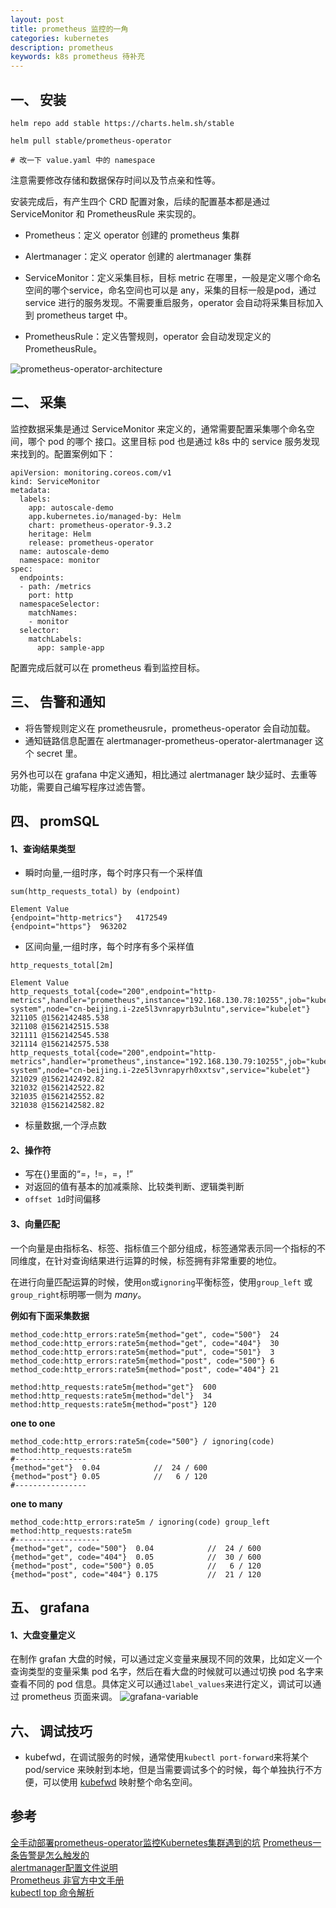```yaml
---
layout: post
title: prometheus 监控的一角
categories: kubernetes
description: prometheus
keywords: k8s prometheus 待补充
---
```


## 一、 安装
```
helm repo add stable https://charts.helm.sh/stable

helm pull stable/prometheus-operator

# 改一下 value.yaml 中的 namespace
```
注意需要修改存储和数据保存时间以及节点亲和性等。  

安装完成后，有产生四个 CRD 配置对象，后续的配置基本都是通过 ServiceMonitor 和 PrometheusRule 来实现的。
* Prometheus：定义 operator 创建的 prometheus 集群
- Alertmanager：定义 operator 创建的 alertmanager 集群
* ServiceMonitor：定义采集目标，目标 metric 在哪里，一般是定义哪个命名空间的哪个service，命名空间也可以是 any，采集的目标一般是pod，通过 service 进行的服务发现。不需要重启服务，operator 会自动将采集目标加入到 prometheus target 中。
- PrometheusRule：定义告警规则，operator 会自动发现定义的 PrometheusRule。

![prometheus-operator-architecture](http://wyong.cn/images/blog/k8s/prometheus/prometheus-operator-architecture.jpeg)

## 二、 采集
监控数据采集是通过 ServiceMonitor 来定义的，通常需要配置采集哪个命名空间，哪个 pod 的哪个 接口。这里目标 pod 也是通过 k8s 中的 service 服务发现来找到的。配置案例如下：
```
apiVersion: monitoring.coreos.com/v1
kind: ServiceMonitor
metadata:
  labels:
    app: autoscale-demo
    app.kubernetes.io/managed-by: Helm
    chart: prometheus-operator-9.3.2
    heritage: Helm
    release: prometheus-operator
  name: autoscale-demo
  namespace: monitor
spec:
  endpoints:
  - path: /metrics
    port: http
  namespaceSelector:
    matchNames:
    - monitor
  selector:
    matchLabels:
      app: sample-app
```
配置完成后就可以在 prometheus 看到监控目标。


## 三、 告警和通知
* 将告警规则定义在 prometheusrule，prometheus-operator 会自动加载。
* 通知链路信息配置在 alertmanager-prometheus-operator-alertmanager 这个 secret 里。

另外也可以在 grafana 中定义通知，相比通过 alertmanager 缺少延时、去重等功能，需要自己编写程序过滤告警。

## 四、 promSQL

#### 1、查询结果类型
* 瞬时向量,一组时序，每个时序只有一个采样值  

```
sum(http_requests_total) by (endpoint)

Element Value
{endpoint="http-metrics"}   4172549
{endpoint="https"}  963202
```

* 区间向量,一组时序，每个时序有多个采样值  

```
http_requests_total[2m]

Element Value
http_requests_total{code="200",endpoint="http-metrics",handler="prometheus",instance="192.168.130.78:10255",job="kubelet",method="get",namespace="kube-system",node="cn-beijing.i-2ze5l3vnrapyrb3ulntu",service="kubelet"}  321105 @1562142485.538
321108 @1562142515.538
321111 @1562142545.538
321114 @1562142575.538
http_requests_total{code="200",endpoint="http-metrics",handler="prometheus",instance="192.168.130.79:10255",job="kubelet",method="get",namespace="kube-system",node="cn-beijing.i-2ze5l3vnrapyrh0xxtsv",service="kubelet"}  321029 @1562142492.82
321032 @1562142522.82
321035 @1562142552.82
321038 @1562142582.82
```

* 标量数据,一个浮点数

#### 2、操作符
* 写在{}里面的“=，!=，=，!”
* 对返回的值有基本的加减乘除、比较类判断、逻辑类判断
* ```offset 1d```时间偏移

#### 3、向量匹配
一个向量是由指标名、标签、指标值三个部分组成，标签通常表示同一个指标的不同维度，在针对查询结果进行运算的时候，标签拥有非常重要的地位。  

在进行向量匹配运算的时候，使用``` on ```或``` ignoring ```平衡标签，使用``` group_left ``` 或 ``` group_right ```标明哪一侧为 *many*。  

**例如有下面采集数据**
```
method_code:http_errors:rate5m{method="get", code="500"}  24
method_code:http_errors:rate5m{method="get", code="404"}  30
method_code:http_errors:rate5m{method="put", code="501"}  3
method_code:http_errors:rate5m{method="post", code="500"} 6
method_code:http_errors:rate5m{method="post", code="404"} 21

method:http_requests:rate5m{method="get"}  600
method:http_requests:rate5m{method="del"}  34
method:http_requests:rate5m{method="post"} 120
```

**one to one**  
```
method_code:http_errors:rate5m{code="500"} / ignoring(code) method:http_requests:rate5m
#----------------
{method="get"}  0.04            //  24 / 600
{method="post"} 0.05            //   6 / 120
#----------------
```

**one to many**  
```
method_code:http_errors:rate5m / ignoring(code) group_left method:http_requests:rate5m
#-------------------
{method="get", code="500"}  0.04            //  24 / 600
{method="get", code="404"}  0.05            //  30 / 600
{method="post", code="500"} 0.05            //   6 / 120
{method="post", code="404"} 0.175           //  21 / 120
```

## 五、 grafana
#### 1、大盘变量定义
在制作 grafan 大盘的时候，可以通过定义变量来展现不同的效果，比如定义一个查询类型的变量采集 pod 名字，然后在看大盘的时候就可以通过切换 pod 名字来查看不同的 pod 信息。具体定义可以通过``` label_values ```来进行定义，调试可以通过 prometheus 页面来调。
![grafana-variable](http://wyong.cn/images/blog/k8s/prometheus/grafana-variable.png)


## 六、 调试技巧
* kubefwd，在调试服务的时候，通常使用```kubectl port-forward```来将某个 pod/service 来映射到本地，但是当需要调试多个的时候，每个单独执行不方便，可以使用 [kubefwd](https://github.com/txn2/kubefwd) 映射整个命名空间。

## 参考
[全手动部署prometheus-operator监控Kubernetes集群遇到的坑](https://www.servicemesher.com/blog/prometheus-operator-manual/)
[Prometheus一条告警是怎么触发的](https://www.jianshu.com/p/af0f98fe7699)  
[alertmanager配置文件说明](https://www.cnblogs.com/zhaojiedi1992/p/zhaojiedi_liunx_65_prometheus_alertmanager_conf.html)  
[Prometheus 非官方中文手册](https://www.bookstack.cn/read/prometheus-manual/prometheus-querying-functions.md)  
[kubectl top 命令解析](https://cloud.tencent.com/developer/article/1645042)



